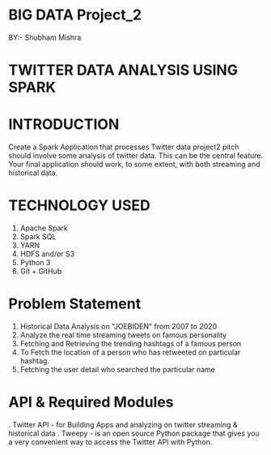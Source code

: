 # BIG DATA Project_2
BY:- Shubham Mishra

# TWITTER DATA ANALYSIS USING SPARK

# INTRODUCTION
  Create a Spark Application that processes Twitter data  project2 pitch should involve some analysis of twitter data. 
  This can be the central feature. Your final application should work, to some extent, with both streaming and historical data.

# TECHNOLOGY USED
  1. Apache Spark
  2. Spark SQL
  3. YARN
  4. HDFS and/or S3
  5. Python 3
  6. Git + GitHub
  
 # Problem Statement
  1. Historical Data Analysis on "JOEBIDEN" from 2007 to 2020
  2. Analyze the real time streaming tweets on famous personality
  3. Fetching and Retrieving the trending hashtags of a famous person
  4. To Fetch the location of a person who has retweeted on particular hashtag.
  5. Fetching the user detail who searched the particular name 
# API & Required Modules
 . Twitter API - for Building Apps and analyzing on twitter streaming & historical data
 . Tweepy - is an open source Python package that gives you a very convenient way to access the Twitter    API with Python. 
